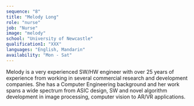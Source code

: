 ```yaml
---
sequence: "8"
title: "Melody Long"
role: "nurse"
job: "Nurse"
image: "melody"
school: "University of Newcastle"
qualification1: "XXX"
languages: "English, Mandarin"
availability: "Mon - Sat"
---
```


Melody is a very experienced SW/HW engineer with over 25 years of experience from 
working in several commercial research and development companies. She has a 
Computer Engineering background and her work spans a wide spectrum from ASIC 
design, SW and novel algorithm development in image processing, computer vision 
to AR/VR applications. 